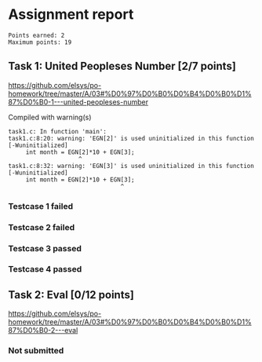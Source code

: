 # Assignment report
```
Points earned: 2
Maximum points: 19
```

## Task 1: United Peopleses Number [2/7 points]
https://github.com/elsys/po-homework/tree/master/A/03#%D0%97%D0%B0%D0%B4%D0%B0%D1%87%D0%B0-1---united-peopleses-number

Compiled with warning(s)
```
task1.c: In function 'main':
task1.c:8:20: warning: 'EGN[2]' is used uninitialized in this function [-Wuninitialized]
     int month = EGN[2]*10 + EGN[3];
                    ^
task1.c:8:32: warning: 'EGN[3]' is used uninitialized in this function [-Wuninitialized]
     int month = EGN[2]*10 + EGN[3];
                                ^

```
### Testcase 1 failed
### Testcase 2 failed
### Testcase 3 passed
### Testcase 4 passed

## Task 2: Eval [0/12 points]
https://github.com/elsys/po-homework/tree/master/A/03#%D0%97%D0%B0%D0%B4%D0%B0%D1%87%D0%B0-2---eval

### Not submitted
